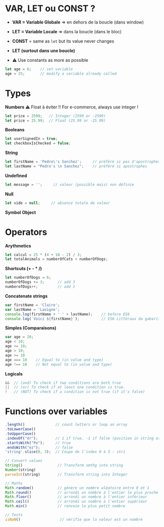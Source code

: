 # VAR, LET ou CONST ?
- **VAR = Variable Globale** => en dehors de la boucle (dans window)
- **LET = Variable Locale** => dans la boucle (dans le bloc)
- **CONST** = same as `let` but its value never changes

- **LET (surtout dans une boucle)**
- :warning: Use constants as more as possible

```javascript
let age = 6;    // set variable
age = 25;       // modify a variable already called
```

# Types

**Numbers**
:warning: Float à éviter !! For e-commerce, always use integer !
```javascript
let price = 2599;   // Integer (2599 or -2599)
let price = 25.99;  // Float (25.99 or -25.99)
```
**Booleans**
```javascript
let userSignedIn = true;
let checkboxIsChecked = false;
```
**String**
```javascript
let firstName = 'Pedro\'s Sanchez';     // préféré si pas d'apostrophes et pour concaténation
let lastName = "Pedro's \n Sanchez";    // préféré si apostrophes
```
**Undefined**
```javascript
let message = '';     // valeur (possible mais) non définie
```
**Null**
```javascript
let vide = null;     // absence totale de valeur
```
**Symbol**
**Object**

# Operators

**Arythmetics**
```javascript
let calcul = 25 * (4 + 10 - 2) / 3;
let totalAnimals = numberOfCats + numberOfDogs;
```
**Shortcuts (+ - * /)**
```javascript
let numberOfDogs = 6;
numberOfDogs += 3;      // add 3
numberofDogs++;         // add 1 
```
**Concatenate strings**
```javascript
var firstName = 'Claire';
var lastName = 'Lavigne';
console.log(firstName + ' ' + lastName);    // before ES6
console.log(`Voici ${firstName}`);          // ES6 Littéraux de gabarits
```

**Simples (Comparaisons)**
```javascript
var age = 20;
age < 10;
age <= 10;
age > 10;
age >= 10
age === 10    // Equal to (in value and type)
age !== 10    // Not equal to (in value and type)
```
**Logicals**
```javascript
&&  // (and) To check if two conditions are both true
||  // (or) To check if at least one condition is true.
!   // (NOT) To check if a condition is not true (if it's false)
```


# Functions over variables
```javascript
.length()              // count letters or loop an array
.toLowerCase()
.toUpperCase()
.indexOf("dr");        // 1 if true, -1 if false (position in string or array)
.startsWith("Pe");     // true
.endsWith("ez");       // false
'string'.slice(0, 3);  // Coupe de l'index 0 à 3 : stri

// Convert values
String()                // Transform smthg into string
Number(string)          
parseInt(string)        // Transform string into Integer

// Maths
Math.random()           // génère un nombre aléatoire entre 0 et 1
Math.round()            // arrondi un nombre à l'entier le plus proche
Math.floor()            // arrondi un nombre à l'entier inférieur
Math.ceil()             // arrondi un nombre à l'entier supérieur
Math.min()              // renvoie le plus petit nombre

// Tests
isNaN()                  // vérifie que la valeur est un nombre
```
